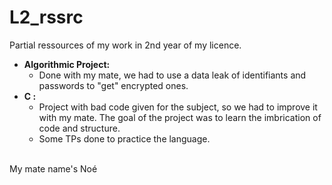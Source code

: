 # L2_rssrc
Partial ressources of my work in 2nd year of my licence.<br>

<ul>
  <li>
    <bolder><b>Algorithmic Project:</b></bolder><br>
    <ul>
      <li>
        Done with my mate, we had to use a data leak of identifiants and passwords to "get" encrypted ones.
      </li>
    </ul>
  </li>
  <li>
      <bolder><b>C :</b></bolder><br>
      <ul>
        <li>
          Project with bad code given for the subject, so we had to improve it with my mate. The goal of the project was to learn the imbrication of code and structure.
        </li>
        <li>
          Some TPs done to practice the language.
        </li>
       </ul>
  </li>
</ul>
<br>My mate name's Noé
